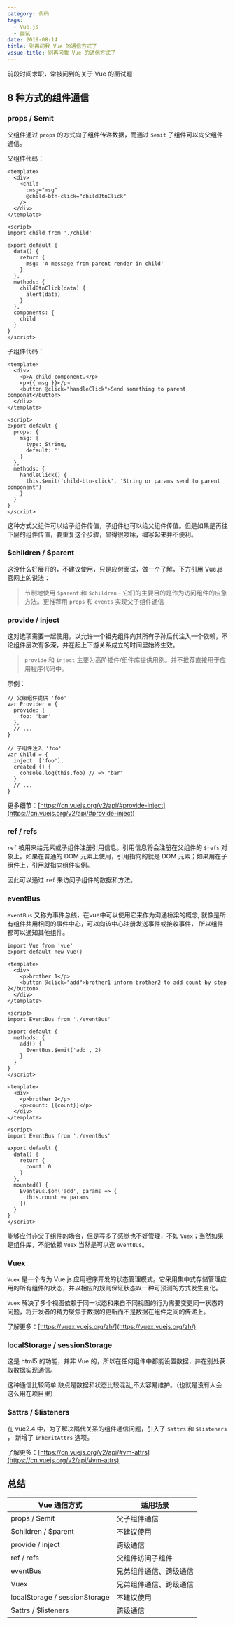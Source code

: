 ```yaml
---
category: 代码
tags:
  - Vue.js
  - 面试
date: 2019-08-14
title: 别再问我 Vue 的通信方式了
vssue-title: 别再问我 Vue 的通信方式了
---
```


前段时间求职，常被问到的关于 Vue 的面试题

<!-- more -->

## 8 种方式的组件通信

### props / $emit

父组件通过 ```props``` 的方式向子组件传递数据，而通过 ```$emit``` 子组件可以向父组件通信。

父组件代码：

```vue{4,5}
<template>
  <div>
    <child
      :msg="msg"
      @child-btn-click="childBtnClick"
    />
  </div>
</template>

<script>
import child from './child'

export default {
  data() {
    return {
      msg: 'A message from parent render in child'
    }
  },
  methods: {
    childBtnClick(data) {
      alert(data)
    }
  },
  components: {
    child
  }
}
</script>
```

子组件代码：

```vue{19}
<template>
  <div>
    <p>A child component.</p>
    <p>{{ msg }}</p>
    <button @click="handleClick">Send something to parent componet</button>
  </div>
</template>

<script>
export default {
  props: {
    msg: {
      type: String,
      default: ''
    }
  },
  methods: {
    handleClick() {
      this.$emit('child-btn-click', 'String or params send to parent component')
    }
  }
}
</script>
```

这种方式父组件可以给子组件传值，子组件也可以给父组件传值。但是如果是再往下层的组件传值，要重复这个步骤，显得很啰嗦，编写起来并不便利。

### $children / $parent

这没什么好展开的，不建议使用，只是应付面试，做一个了解，下方引用 Vue.js 官网上的说法：

> 节制地使用 ```$parent``` 和 ```$children``` - 它们的主要目的是作为访问组件的应急方法。更推荐用 ```props``` 和 ```events``` 实现父子组件通信

### provide / inject

这对选项需要一起使用，以允许一个祖先组件向其所有子孙后代注入一个依赖，不论组件层次有多深，并在起上下游关系成立的时间里始终生效。

> ```provide``` 和 ```inject``` 主要为高阶插件/组件库提供用例。并不推荐直接用于应用程序代码中。

示例：

```js{3,4,5,11}
// 父级组件提供 'foo'
var Provider = {
  provide: {
    foo: 'bar'
  },
  // ...
}

// 子组件注入 'foo'
var Child = {
  inject: ['foo'],
  created () {
    console.log(this.foo) // => "bar"
  }
  // ...
}
```

更多细节：[https://cn.vuejs.org/v2/api/#provide-inject](https://cn.vuejs.org/v2/api/#provide-inject)

### ref / refs

```ref``` 被用来给元素或子组件注册引用信息。引用信息将会注册在父组件的 ```$refs``` 对象上。如果在普通的 DOM 元素上使用，引用指向的就是 DOM 元素；如果用在子组件上，引用就指向组件实例。

因此可以通过 ```ref``` 来访问子组件的数据和方法。

### eventBus

```eventBus``` 又称为事件总线，在vue中可以使用它来作为沟通桥梁的概念, 就像是所有组件共用相同的事件中心，可以向该中心注册发送事件或接收事件， 所以组件都可以通知其他组件。

```js{2}
import Vue from 'vue'
export default new Vue()
```

```vue{14}
<template>
  <div>
    <p>brother 1</p>
    <button @click="add">brother1 inform brother2 to add count by step 2</button>
  </div>
</template>

<script>
import EventBus from './eventBus'

export default {
  methods: {
    add() {
      EventBus.$emit('add', 2)
    }
  }
}
</script>
```

```vue{18,19,20}
<template>
  <div>
    <p>brother 2</p>
    <p>count: {{count}}</p>
  </div>
</template>

<script>
import EventBus from './eventBus'

export default {
  data() {
    return {
      count: 0
    }
  },
  mounted() {
    EventBus.$on('add', params => {
      this.count += params
    })
  }
}
</script>
```

能够应付非父子组件的场合，但是写多了感觉也不好管理，不如 ```Vuex```；当然如果是组件库，不能依赖 ```Vuex``` 当然是可以选 ```eventBus```。

### Vuex

```Vuex``` 是一个专为 Vue.js 应用程序开发的状态管理模式。它采用集中式存储管理应用的所有组件的状态，并以相应的规则保证状态以一种可预测的方式发生变化。

```Vuex``` 解决了多个视图依赖于同一状态和来自不同视图的行为需要变更同一状态的问题，将开发者的精力聚焦于数据的更新而不是数据在组件之间的传递上。

了解更多：[https://vuex.vuejs.org/zh/](https://vuex.vuejs.org/zh/)

### localStorage / sessionStorage

这是 html5 的功能，并非 Vue 的，所以在任何组件中都能设置数据，并在别处获取数据实现通信。

这种通信比较简单,缺点是数据和状态比较混乱,不太容易维护。（也就是没有人会这么用在项目里）

### $attrs / $listeners

在 vue2.4 中，为了解决隔代关系的组件通信问题，引入了 ```$attrs``` 和 ```$listeners``` ， 新增了 ```inheritAttrs``` 选项。

了解更多：[https://cn.vuejs.org/v2/api/#vm-attrs](https://cn.vuejs.org/v2/api/#vm-attrs)

## 总结

|  Vue 通信方式   | 适用场景  |
|  ----  | ----  |
| props / $emit  | 父子组件通信 |
| $children / $parent  | 不建议使用 |
| provide / inject  | 跨级通信 |
| ref / refs  | 父组件访问子组件 |
| eventBus  | 兄弟组件通信、跨级通信 |
| Vuex  | 兄弟组件通信、跨级通信 |
| localStorage / sessionStorage  | 不建议使用 |
| $attrs / $listeners  | 跨级通信 |
